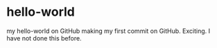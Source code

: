 # hello-world
my hello-world on GitHub
making my first commit on GitHub. Exciting. I have not done this before. 
